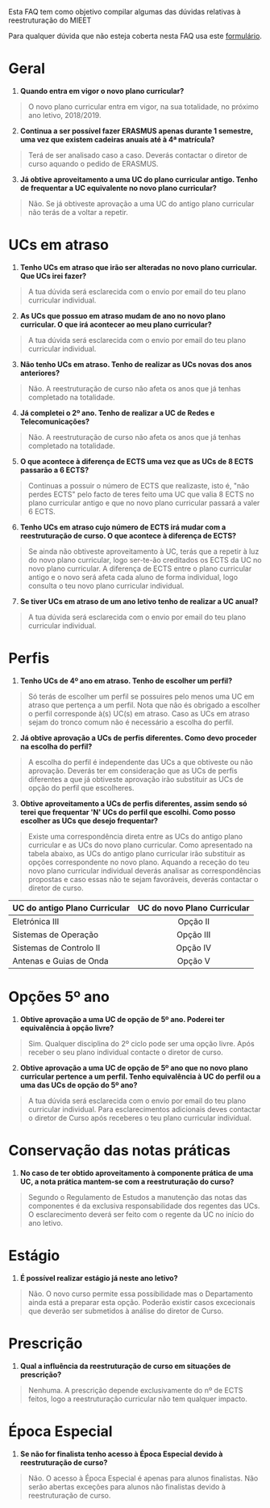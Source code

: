 Esta FAQ tem como objetivo compilar algumas das dúvidas relativas à reestruturação do MIEET

Para qualquer dúvida que não esteja coberta nesta FAQ usa este [formulário](https://goo.gl/forms/DO8DFzYnITYAkO4f1).

# Geral
1. **Quando entra em vigor o novo plano curricular?**
> O novo plano curricular entra em vigor, na sua totalidade, no próximo ano letivo, 2018/2019.

2. **Continua a ser possível fazer ERASMUS apenas durante 1 semestre, uma vez que existem cadeiras anuais até à 4ª matrícula?**
> Terá de ser analisado caso a caso. Deverás contactar o diretor de curso aquando o pedido de ERASMUS.

3. **Já obtive aproveitamento a uma UC do plano curricular antigo. Tenho de frequentar a UC equivalente no novo plano curricular?**
> Não. Se já obtiveste aprovação a uma UC do antigo plano curricular não terás de a voltar a repetir.

# UCs em atraso
1. **Tenho UCs em atraso que irão ser alteradas no novo plano curricular. Que UCs irei fazer?**
> A tua dúvida será esclarecida com o envio por email do teu plano curricular individual.

2. **As UCs que possuo em atraso mudam de ano no novo plano curricular. O que irá acontecer ao meu plano curricular?**
> A tua dúvida será esclarecida com o envio por email do teu plano curricular individual.

3. **Não tenho UCs em atraso. Tenho de realizar as UCs novas dos anos anteriores?**
> Não. A reestruturação de curso não afeta os anos que já tenhas completado na totalidade.

4. **Já completei o 2º ano. Tenho de realizar a UC de Redes e Telecomunicações?**
> Não. A reestruturação de curso não afeta os anos que já tenhas completado na totalidade.

5. **O que acontece à diferença de ECTS uma vez que as UCs de 8 ECTS passarão a 6 ECTS?**
> Continuas a possuir o número de ECTS que realizaste, isto é, "não perdes ECTS" pelo facto de teres feito uma UC que valia 8 ECTS no plano curricular antigo e que no novo plano curricular passará a valer 6 ECTS.

6. **Tenho UCs em atraso cujo número de ECTS irá mudar com a reestruturação de curso. O que acontece à diferença de ECTS?**
> Se ainda não obtiveste aproveitamento à UC, terás que a repetir à luz do novo plano curricular, logo ser-te-ão creditados os ECTS da UC no novo plano curricular.
> A diferença de ECTS entre o plano curricular antigo e o novo será afeta cada aluno de forma individual, logo consulta o teu novo plano curricular individual.

7. **Se tiver UCs em atraso de um ano letivo tenho de realizar a UC anual?**
> A tua dúvida será esclarecida com o envio por email do teu plano curricular individual.

# Perfis
1. **Tenho UCs de 4º ano em atraso. Tenho de escolher um perfil?**
> Só terás de escolher um perfil se possuires pelo menos uma UC em atraso que pertença a um perfil. Nota que não és obrigado a escolher o perfil corresponde à(s) UC(s) em atraso.
> Caso as UCs em atraso sejam do tronco comum não é necessário a escolha do perfil.

2. **Já obtive aprovação a UCs de perfis diferentes. Como devo proceder na escolha do perfil?**
> A escolha do perfil é independente das UCs a que obtiveste ou não aprovação.
> Deverás ter em consideração que as UCs de perfis diferentes a que já obtiveste aprovação irão substituir as UCs de opção do perfil que escolheres.

3. **Obtive aproveitamento a UCs de perfis diferentes, assim sendo só terei que frequentar 'N' UCs do perfil que escolhi. Como posso escolher as UCs que desejo frequentar?**
> Existe uma correspondência direta entre as UCs do antigo plano curricular e as UCs do novo plano curricular. Como apresentado na tabela abaixo, as UCs do antigo plano curricular irão substituir as opções correspondente no novo plano. Aquando a receção do teu novo plano curricular individual deverás analisar as correspondências propostas e caso essas não te sejam favoráveis, deverás contactar o diretor de curso.

| UC do antigo Plano Curricular |    UC do novo Plano Curricular    |
|:------------------------------|:---------------------------------:|
|Eletrónica III                 |        Opção II                   |
|Sistemas de Operação           |        Opção III                  |
|Sistemas de Controlo II        |        Opção IV                   |
|Antenas e Guias de Onda        |        Opção V                    |

# Opções 5º ano
1. **Obtive aprovação a uma UC de opção de 5º ano. Poderei ter equivalência à opção livre?**
> Sim. Qualquer disciplina do 2º ciclo pode ser uma opção livre. Após receber o seu plano individual contacte o diretor de curso.

2. **Obtive aprovação a uma UC de opção de 5º ano que no novo plano curricular pertence a um perfil. Tenho equivalência à UC do perfil ou a uma das UCs de opção do 5º ano?**
> A tua dúvida será esclarecida com o envio por email do teu plano curricular individual. Para esclarecimentos adicionais deves contactar o diretor de Curso após receberes o teu plano curricular individual.

# Conservação das notas práticas
1. **No caso de ter obtido aproveitamento à componente prática de uma UC, a nota prática mantem-se com a reestruturação do curso?**
> Segundo o Regulamento de Estudos a manutenção das notas das componentes é da exclusiva responsabilidade dos regentes das UCs. O esclarecimento deverá ser feito com o regente da UC no início do ano letivo.

# Estágio
1. **É possível realizar estágio já neste ano letivo?**
> Não. O novo curso permite essa possibilidade mas o Departamento ainda está a preparar esta opção.
> Poderão existir casos excecionais que deverão ser submetidos à análise do diretor de Curso.

# Prescrição 
1. **Qual a influência da reestruturação de curso em situações de prescrição?**
> Nenhuma. A prescrição depende exclusivamente do nº de ECTS feitos, logo a reestruturação curricular não tem qualquer impacto.

# Época Especial
1. **Se não for finalista tenho acesso à Época Especial devido à reestruturação de curso?**
> Não. O acesso à Época Especial é apenas para alunos finalistas. Não serão abertas exceções para alunos não finalistas devido à reestruturação de curso.



